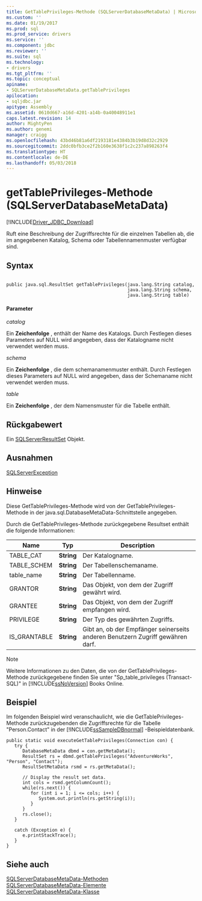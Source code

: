 ```yaml
---
title: GetTablePrivileges-Methode (SQLServerDatabaseMetaData) | Microsoft Docs
ms.custom: ''
ms.date: 01/19/2017
ms.prod: sql
ms.prod_service: drivers
ms.service: ''
ms.component: jdbc
ms.reviewer: ''
ms.suite: sql
ms.technology:
- drivers
ms.tgt_pltfrm: ''
ms.topic: conceptual
apiname:
- SQLServerDatabaseMetaData.getTablePrivileges
apilocation:
- sqljdbc.jar
apitype: Assembly
ms.assetid: 0610d667-a16d-4201-a14b-0a40048911e1
caps.latest.revision: 14
author: MightyPen
ms.author: genemi
manager: craigg
ms.openlocfilehash: 43bd46b81a6df2193181e4384b3b19d8d32c2929
ms.sourcegitcommit: 2ddc0bfb3ce2f2b160e3638f1c2c237a898263f4
ms.translationtype: HT
ms.contentlocale: de-DE
ms.lasthandoff: 05/03/2018
---
```

# <a name="gettableprivileges-method-sqlserverdatabasemetadata"></a>getTablePrivileges-Methode (SQLServerDatabaseMetaData)
[!INCLUDE[Driver_JDBC_Download](../../../includes/driver_jdbc_download.md)]

  Ruft eine Beschreibung der Zugriffsrechte für die einzelnen Tabellen ab, die im angegebenen Katalog, Schema oder Tabellennamenmuster verfügbar sind.  
  
## <a name="syntax"></a>Syntax  
  
```  
  
public java.sql.ResultSet getTablePrivileges(java.lang.String catalog,  
                                             java.lang.String schema,  
                                             java.lang.String table)  
```  
  
#### <a name="parameters"></a>Parameter  
 *catalog*  
  
 Ein **Zeichenfolge** , enthält der Name des Katalogs. Durch Festlegen dieses Parameters auf NULL wird angegeben, dass der Katalogname nicht verwendet werden muss.  
  
 *schema*  
  
 Ein **Zeichenfolge** , die dem schemanamenmuster enthält. Durch Festlegen dieses Parameters auf NULL wird angegeben, dass der Schemaname nicht verwendet werden muss.  
  
 *table*  
  
 Ein **Zeichenfolge** , der dem Namensmuster für die Tabelle enthält.  
  
## <a name="return-value"></a>Rückgabewert  
 Ein [SQLServerResultSet](../../../connect/jdbc/reference/sqlserverresultset-class.md) Objekt.  
  
## <a name="exceptions"></a>Ausnahmen  
 [SQLServerException](../../../connect/jdbc/reference/sqlserverexception-class.md)  
  
## <a name="remarks"></a>Hinweise  
 Diese GetTablePrivileges-Methode wird von der GetTablePrivileges-Methode in der java.sql.DatabaseMetaData-Schnittstelle angegeben.  
  
 Durch die GetTablePrivileges-Methode zurückgegebene Resultset enthält die folgende Informationen:  
  
|Name|Typ|Description|  
|----------|----------|-----------------|  
|TABLE_CAT|**String**|Der Katalogname.|  
|TABLE_SCHEM|**String**|Der Tabellenschemaname.|  
|table_name|**String**|Der Tabellenname.|  
|GRANTOR|**String**|Das Objekt, von dem der Zugriff gewährt wird.|  
|GRANTEE|**String**|Das Objekt, von dem der Zugriff empfangen wird.|  
|PRIVILEGE|**String**|Der Typ des gewährten Zugriffs.|  
|IS_GRANTABLE|**String**|Gibt an, ob der Empfänger seinerseits anderen Benutzern Zugriff gewähren darf.|  
  
> [!NOTE]  
>  Weitere Informationen zu den Daten, die von der GetTablePrivileges-Methode zurückgegebene finden Sie unter "Sp_table_privileges (Transact-SQL)" in [!INCLUDE[ssNoVersion](../../../includes/ssnoversion_md.md)] Books Online.  
  
## <a name="example"></a>Beispiel  
 Im folgenden Beispiel wird veranschaulicht, wie die GetTablePrivileges-Methode zurückzugebenden die Zugriffsrechte für die Tabelle "Person.Contact" in der [!INCLUDE[ssSampleDBnormal](../../../includes/sssampledbnormal_md.md)] -Beispieldatenbank.  
  
```  
public static void executeGetTablePrivileges(Connection con) {  
   try {  
      DatabaseMetaData dbmd = con.getMetaData();  
      ResultSet rs = dbmd.getTablePrivileges("AdventureWorks", "Person", "Contact");  
      ResultSetMetaData rsmd = rs.getMetaData();  
  
      // Display the result set data.  
      int cols = rsmd.getColumnCount();  
      while(rs.next()) {  
         for (int i = 1; i <= cols; i++) {  
            System.out.println(rs.getString(i));  
         }  
      }  
      rs.close();  
   }   
  
   catch (Exception e) {  
      e.printStackTrace();  
   }  
}  
```  
  
## <a name="see-also"></a>Siehe auch  
 [SQLServerDatabaseMetaData-Methoden](../../../connect/jdbc/reference/sqlserverdatabasemetadata-methods.md)   
 [SQLServerDatabaseMetaData-Elemente](../../../connect/jdbc/reference/sqlserverdatabasemetadata-members.md)   
 [SQLServerDatabaseMetaData-Klasse](../../../connect/jdbc/reference/sqlserverdatabasemetadata-class.md)  
  
  
